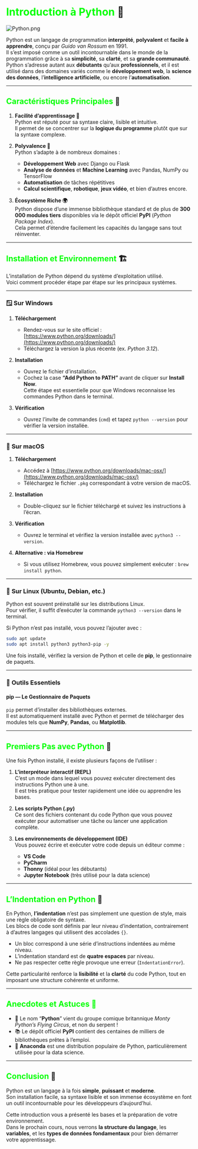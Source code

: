 # <span style="color:lime">Introduction à Python</span> 🐍

![Python.png](Python.png)

Python est un langage de programmation **interprété**, **polyvalent** et **facile à apprendre**, conçu par *Guido van Rossum* en 1991.  
Il s’est imposé comme un outil incontournable dans le monde de la programmation grâce à sa **simplicité**, sa **clarté**, et sa **grande communauté**.  
Python s’adresse autant aux **débutants** qu’aux **professionnels**, et il est utilisé dans des domaines variés comme le **développement web**, la **science des données**, l’**intelligence artificielle**, ou encore l’**automatisation**.

---

## <span style="color:lime">Caractéristiques Principales</span> 📜

1. **Facilité d’apprentissage 🧩**  
   Python est réputé pour sa syntaxe claire, lisible et intuitive.  
   Il permet de se concentrer sur la **logique du programme** plutôt que sur la syntaxe complexe.

2. **Polyvalence 🔄**  
   Python s’adapte à de nombreux domaines :
   - **Développement Web** avec Django ou Flask  
   - **Analyse de données** et **Machine Learning** avec Pandas, NumPy ou TensorFlow  
   - **Automatisation** de tâches répétitives  
   - **Calcul scientifique**, **robotique**, **jeux vidéo**, et bien d’autres encore.

3. **Écosystème Riche 🌍**  
   Python dispose d’une immense bibliothèque standard et de plus de **300 000 modules tiers** disponibles via le dépôt officiel **PyPI** (*Python Package Index*).  
   Cela permet d’étendre facilement les capacités du langage sans tout réinventer.

---

## <span style="color:lime">Installation et Environnement</span> 🏗️

L’installation de Python dépend du système d’exploitation utilisé.  
Voici comment procéder étape par étape sur les principaux systèmes.

---

### 🪟 **Sur Windows**

1. **Téléchargement**
   - Rendez-vous sur le site officiel : [https://www.python.org/downloads/](https://www.python.org/downloads/)  
   - Téléchargez la version la plus récente (ex. *Python 3.12*).

2. **Installation**
   - Ouvrez le fichier d’installation.  
   - Cochez la case **“Add Python to PATH”** avant de cliquer sur **Install Now**.  
     Cette étape est essentielle pour que Windows reconnaisse les commandes Python dans le terminal.

3. **Vérification**
   - Ouvrez l’invite de commandes (`cmd`) et tapez `python --version` pour vérifier la version installée.

---

### 🍎 **Sur macOS**

1. **Téléchargement**
   - Accédez à [https://www.python.org/downloads/mac-osx/](https://www.python.org/downloads/mac-osx/)  
   - Téléchargez le fichier `.pkg` correspondant à votre version de macOS.

2. **Installation**
   - Double-cliquez sur le fichier téléchargé et suivez les instructions à l’écran.

3. **Vérification**
   - Ouvrez le terminal et vérifiez la version installée avec `python3 --version`.

4. **Alternative : via Homebrew**
   - Si vous utilisez Homebrew, vous pouvez simplement exécuter : `brew install python`.

---

### 🐧 **Sur Linux (Ubuntu, Debian, etc.)**

Python est souvent préinstallé sur les distributions Linux.  
Pour vérifier, il suffit d’exécuter la commande `python3 --version` dans le terminal.  

Si Python n’est pas installé, vous pouvez l’ajouter avec :
```bash
sudo apt update
sudo apt install python3 python3-pip -y
```

Une fois installé, vérifiez la version de Python et celle de **pip**, le gestionnaire de paquets.

---

### 🧰 **Outils Essentiels**

#### **pip — Le Gestionnaire de Paquets**
`pip` permet d’installer des bibliothèques externes.  
Il est automatiquement installé avec Python et permet de télécharger des modules tels que **NumPy**, **Pandas**, ou **Matplotlib**.

---

## <span style="color:lime">Premiers Pas avec Python</span> 📘

Une fois Python installé, il existe plusieurs façons de l’utiliser :

1. **L’interpréteur interactif (REPL)**  
   C’est un mode dans lequel vous pouvez exécuter directement des instructions Python une à une.  
   Il est très pratique pour tester rapidement une idée ou apprendre les bases.

2. **Les scripts Python (.py)**  
   Ce sont des fichiers contenant du code Python que vous pouvez exécuter pour automatiser une tâche ou lancer une application complète.

3. **Les environnements de développement (IDE)**  
   Vous pouvez écrire et exécuter votre code depuis un éditeur comme :
   - **VS Code**
   - **PyCharm**
   - **Thonny** (idéal pour les débutants)
   - **Jupyter Notebook** (très utilisé pour la data science)

---

## <span style="color:lime">L’Indentation en Python</span> 📌

En Python, **l’indentation** n’est pas simplement une question de style, mais une règle obligatoire de syntaxe.  
Les blocs de code sont définis par leur niveau d’indentation, contrairement à d’autres langages qui utilisent des accolades `{}`.

- Un bloc correspond à une série d’instructions indentées au même niveau.  
- L’indentation standard est de **quatre espaces** par niveau.  
- Ne pas respecter cette règle provoque une erreur (`IndentationError`).

Cette particularité renforce la **lisibilité** et la **clarté** du code Python, tout en imposant une structure cohérente et uniforme.

---

## <span style="color:lime">Anecdotes et Astuces 🌟</span>

- 🧠 Le nom “**Python**” vient du groupe comique britannique *Monty Python’s Flying Circus*, et non du serpent !  
- 📚 Le dépôt officiel **PyPI** contient des centaines de milliers de bibliothèques prêtes à l’emploi.  
- 🐍 **Anaconda** est une distribution populaire de Python, particulièrement utilisée pour la data science.  

---

## <span style="color:lime">Conclusion</span> 🧩

Python est un langage à la fois **simple**, **puissant** et **moderne**.  
Son installation facile, sa syntaxe lisible et son immense écosystème en font un outil incontournable pour les développeurs d’aujourd’hui.  

Cette introduction vous a présenté les bases et la préparation de votre environnement.  
Dans le prochain cours, nous verrons **la structure du langage**, les **variables**, et les **types de données fondamentaux** pour bien démarrer votre apprentissage.
